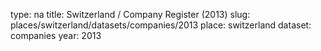 type: na
title: Switzerland / Company Register (2013)
slug: places/switzerland/datasets/companies/2013
place: switzerland
dataset: companies
year: 2013
